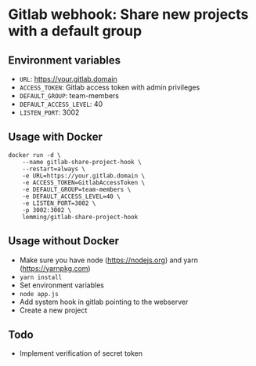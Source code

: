 # Gitlab webhook: Share new projects with a default group

## Environment variables

* `URL`: https://your.gitlab.domain
* `ACCESS_TOKEN`: Gitlab access token with admin privileges
* `DEFAULT_GROUP`: team-members
* `DEFAULT_ACCESS_LEVEL`: 40
* `LISTEN_PORT`: 3002

## Usage with Docker


```
docker run -d \
	--name gitlab-share-project-hook \
	--restart=always \
	-e URL=https://your.gitlab.domain \
	-e ACCESS_TOKEN=GitlabAccessToken \
	-e DEFAULT_GROUP=team-members \
	-e DEFAULT_ACCESS_LEVEL=40 \
	-e LISTEN_PORT=3002 \
	-p 3002:3002 \
	lemming/gitlab-share-project-hook
```

## Usage without Docker

* Make sure you have node (https://nodejs.org) and yarn (https://yarnpkg.com)
* `yarn install`
* Set environment variables
* `node app.js`
* Add system hook in gitlab pointing to the webserver
* Create a new project

## Todo

* Implement verification of secret token
